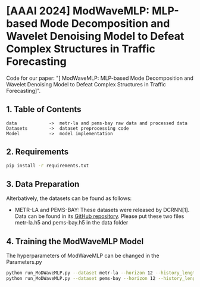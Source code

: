 # [AAAI 2024] ModWaveMLP: MLP-based Mode Decomposition and Wavelet Denoising Model to Defeat Complex Structures in Traffic Forecasting

Code for our paper: "[ ModWaveMLP: MLP-based Mode Decomposition and Wavelet Denoising Model to Defeat Complex Structures in Traffic Forecasting]".



## 1. Table of Contents

```text
data            ->  metr-la and pems-bay raw data and processed data
Datasets        ->  dataset preprocessing code
Model           ->  model implementation 
```

## 2. Requirements

```bash
pip install -r requirements.txt
```

## 3. Data Preparation

Alterbatively, the datasets can be found as follows:

- METR-LA and PEMS-BAY: These datasets were released by DCRNN[1]. Data can be found in its [GitHub repository](https://github.com/liyaguang/DCRNN).
Please put these two files metr-la.h5 and pems-bay.h5 in the data folder

## 4. Training the ModWaveMLP Model

The hyperparameters of ModWaveMLP can be changed in the Parameters.py

```bash
python run_MoDWaveMLP.py --dataset metr-la --horizon 12 --history_length 12
python run_MoDWaveMLP.py --dataset pems-bay --horizon 12 --history_length 12
